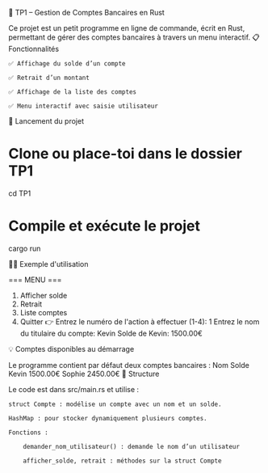 🏦 TP1 – Gestion de Comptes Bancaires en Rust

Ce projet est un petit programme en ligne de commande, écrit en Rust, permettant de gérer des comptes bancaires à travers un menu interactif.
📋 Fonctionnalités

    ✅ Affichage du solde d’un compte

    ✅ Retrait d’un montant

    ✅ Affichage de la liste des comptes

    ✅ Menu interactif avec saisie utilisateur

🚀 Lancement du projet

# Clone ou place-toi dans le dossier TP1
cd TP1

# Compile et exécute le projet
cargo run

🧑‍💻 Exemple d'utilisation

=== MENU ===
1. Afficher solde
2. Retrait
3. Liste comptes
4. Quitter
👉 Entrez le numéro de l'action à effectuer (1-4):
1
Entrez le nom du titulaire du compte:
Kevin
Solde de Kevin: 1500.00€

💡 Comptes disponibles au démarrage

Le programme contient par défaut deux comptes bancaires :
Nom	Solde
Kevin	1500.00€
Sophie	2450.00€
📁 Structure

Le code est dans src/main.rs et utilise :

    struct Compte : modélise un compte avec un nom et un solde.

    HashMap : pour stocker dynamiquement plusieurs comptes.

    Fonctions :

        demander_nom_utilisateur() : demande le nom d’un utilisateur

        afficher_solde, retrait : méthodes sur la struct Compte